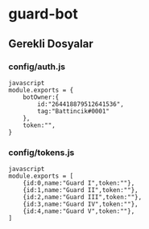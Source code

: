 # guard-bot


## Gerekli Dosyalar
### config/auth.js
```
javascript
module.exports = {
    botOwner:{
        id:"264418879512641536",
        tag:"Battincik#0001"
    },
    token:"",
}
```
### config/tokens.js
```
javascript
module.exports = [
    {id:0,name:"Guard I",token:""},
    {id:1,name:"Guard II",token:""},
    {id:2,name:"Guard III",token:""},
    {id:3,name:"Guard IV",token:""},
    {id:4,name:"Guard V",token:""},
]

```
